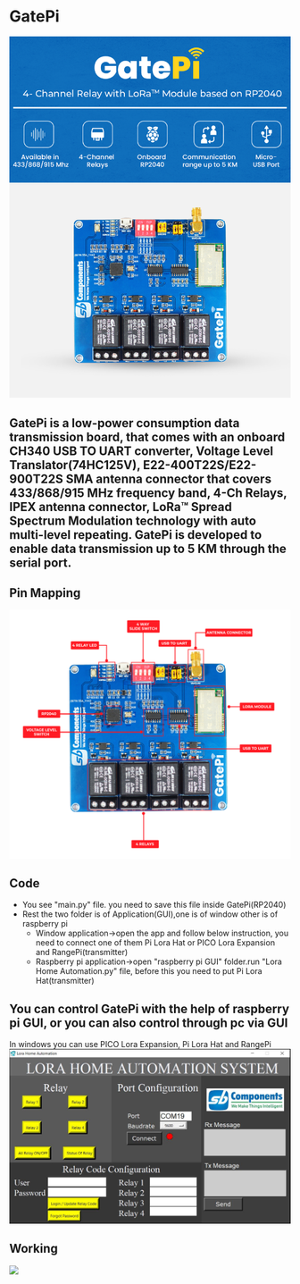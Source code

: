 # GatePi
<img src= "https://github.com/sbcshop/GatePi/blob/main/images/img4.png" />

## GatePi is a low-power consumption data transmission board, that comes with an onboard CH340 USB TO UART converter, Voltage Level Translator(74HC125V), E22-400T22S/E22-900T22S SMA antenna connector that covers 433/868/915 MHz frequency band, 4-Ch Relays, IPEX antenna connector, LoRa™ Spread Spectrum Modulation technology with auto multi-level repeating. GatePi is developed to enable data transmission up to 5 KM through the serial port.

## Pin Mapping
<img src= "https://github.com/sbcshop/GatePi/blob/main/images/img1.png" />

## Code
  * You see "main.py" file. you need to save this file inside GatePi(RP2040)
  * Rest the two folder is of Application(GUI),one is of window other is of raspberry pi
    * Window application->open the app and follow below instruction, you need to connect one of them Pi Lora Hat or PICO Lora Expansion and RangePi(transmitter)
    * Raspberry pi application->open "raspberry pi GUI" folder.run "Lora Home Automation.py" file, before this you need to put Pi Lora Hat(transmitter) 

## You can control GatePi with the help of raspberry pi GUI, or you can also control through pc via GUI
In windows you can use PICO Lora Expansion, Pi Lora Hat and RangePi
<img src="https://github.com/sbcshop/GatePi/blob/main/images/img7.JPG" />


     
## Working
  <img src="https://github.com/sbcshop/GatePi/blob/main/images/giff.gif" />


